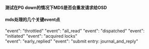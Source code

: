#### 测试在PG down的情况下MDS是否会重发请求给OSD


#### mds处理的几个关键event点

  "event": "throttled"
  "event": "all_read"
  "event": "dispatched"
  "event": "initiated"
  "event": "acquired locks"  
  "event": "early_replied"
  "event": "submit entry: journal_and_reply"
  

